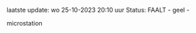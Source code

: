 laatste update: 
wo 25-10-2023 20:10   uur 
Status: FAALT - geel - 
<div class="service Y">microstation</div>